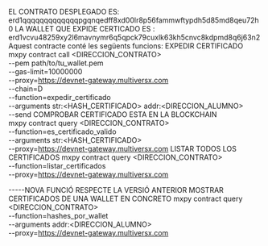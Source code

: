 EL CONTRATO DESPLEGADO ES: erd1qqqqqqqqqqqqqpgqnqedff8xd00lr8p56fammwftypdh5d85md8qeu72h0
LA WALLET QUE EXPIDE CERTICADO ES : erd1vcvu48259xy2l6mavnymr6q5qpck79cuxlk63kh5cnvc8kdpmd8q6j63n2
Aquest contracte conté les següents funcions:
EXPEDIR CERTIFICADO
mxpy contract call <DIRECCION_CONTRATO> \
  --pem path/to/tu_wallet.pem \
  --gas-limit=10000000 \
  --proxy=https://devnet-gateway.multiversx.com \
  --chain=D \
  --function=expedir_certificado \
  --arguments str:<HASH_CERTIFICADO> addr:<DIRECCION_ALUMNO> \
  --send
COMPROBAR CERTIFICADO ESTA EN LA BLOCKCHAIN  
mxpy contract query <DIRECCION_CONTRATO> \
  --function=es_certificado_valido \
  --arguments str:<HASH_CERTIFICADO> \
  --proxy=https://devnet-gateway.multiversx.com
LISTAR TODOS LOS CERTIFICADOS
mxpy contract query <DIRECCION_CONTRATO> \
  --function=listar_certificados \
  --proxy=https://devnet-gateway.multiversx.com
  
-----NOVA FUNCIÓ RESPECTE LA VERSIÓ ANTERIOR 
MOSTRAR CERTIFICADOS DE UNA WALLET EN CONCRETO
mxpy contract query <DIRECCION_CONTRATO> \
  --function=hashes_por_wallet \
  --arguments addr:<DIRECCION_ALUMNO> \
  --proxy=https://devnet-gateway.multiversx.com
